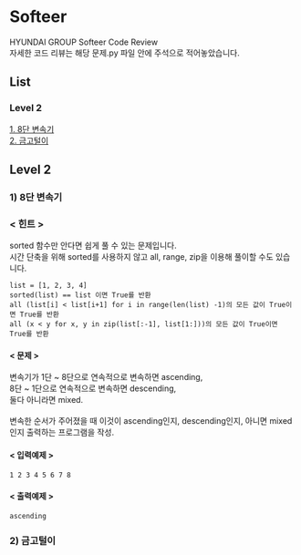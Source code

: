 # Softeer
HYUNDAI GROUP Softeer Code Review  
자세한 코드 리뷰는 해당 문제.py 파일 안에 주석으로 적어놓았습니다.

## List
### Level 2
[1. 8단 변속기](#1-8단-변속기)  
[2. 금고털이](#2-금고털이)

## Level 2  
### 1) 8단 변속기  
### < 힌트 >
sorted 함수만 안다면 쉽게 풀 수 있는 문제입니다.  
시간 단축을 위해 sorted를 사용하지 않고 all, range, zip을 이용해 풀이할 수도 있습니다.  
```
list = [1, 2, 3, 4]
sorted(list) == list 이면 True를 반환
all (list[i] < list[i+1] for i in range(len(list) -1)의 모든 값이 True이면 True를 반환
all (x < y for x, y in zip(list[:-1], list[1:]))의 모든 값이 True이면 True를 반환
```

#### < 문제 >
변속기가 1단 ~ 8단으로 연속적으로 변속하면 ascending,    
8단 ~ 1단으로 연속적으로 변속하면 descending,   
둘다 아니라면 mixed.  
<br>
변속한 순서가 주어졌을 때 이것이 ascending인지, descending인지, 아니면 mixed인지 출력하는 프로그램을 작성.  

#### < 입력예제 >
```
1 2 3 4 5 6 7 8
```
#### < 출력예제 >
```
ascending
```

### 2) 금고털이
